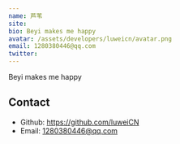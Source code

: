 ```yaml
---
name: 芦苇
site: 
bio: Beyi makes me happy
avatar: /assets/developers/luweicn/avatar.png
email: 1280380446@qq.com
twitter: 
---
```


Beyi makes me happy

## Contact

- Github: <https://github.com/luweiCN>
- Email: <1280380446@qq.com>
